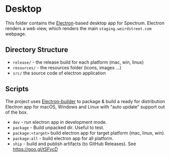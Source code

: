 # Desktop

This folder contains the [Electron](https://electronjs.org/)-based desktop app for Spectrum. Electron renders a web view, which renders the main `staging.weirdstreet.com` webpage.

## Directory Structure

* `release/` - the release build for each platform (mac, win, linux)
* `resources/` - the resources folder (icons, images ...)
* `src/` the source code of electron application

## Scripts

The project uses [Electron-builder](https://www.electron.build/)  to package & build a ready for distribution Electron app for macOS, Windows and Linux with “auto update” support out of the box.

* `dev` - run electron app in development mode.
* `package` - Build unpacked dir. Useful to test.
* `package:<target>` build electron app for target platform (mac, linux, win).
* `package:all` - build electron app for all platform.
* `ship` - build and publish artifacts (to GitHub Releases). See https://goo.gl/tSFycD
